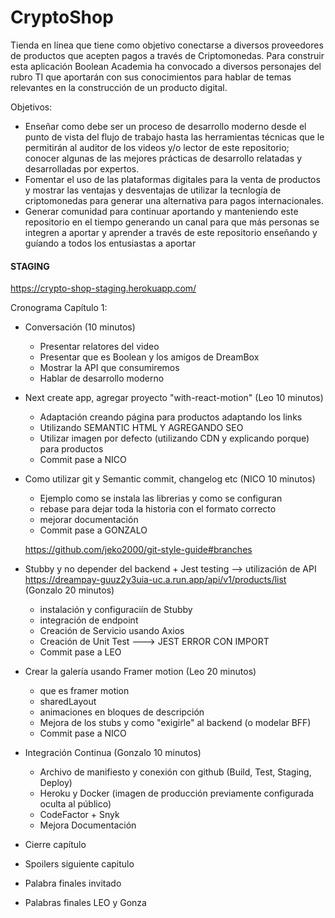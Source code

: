 # CryptoShop

Tienda en línea que tiene como objetivo conectarse a diversos proveedores
de productos que acepten pagos a través de Criptomonedas.
Para construir esta aplicación Boolean Academia ha convocado a diversos personajes del rubro TI que aportarán con sus conocimientos para hablar de temas relevantes en la construcción de un producto digital.

Objetivos:
- Enseñar como debe ser un proceso de desarrollo moderno desde el punto de vista del flujo de trabajo hasta las herramientas técnicas que le permitirán al auditor de los videos y/o lector de este repositorio; conocer algunas de las mejores prácticas de desarrollo relatadas y desarrolladas por expertos.
- Fomentar el uso de las plataformas digitales para la venta de productos y mostrar las ventajas y desventajas de utilizar la tecnlogía de criptomonedas para generar una alternativa para pagos internacionales.
- Generar comunidad para continuar aportando y manteniendo este repositorio en el tiempo generando un canal para que más personas se integren a aportar y aprender a través de este repositorio enseñando y guíando a todos los entusiastas a aportar


#### STAGING
   https://crypto-shop-staging.herokuapp.com/

Cronograma Capítulo 1:

- Conversación (10 minutos)
   - Presentar relatores del video
   - Presentar que es Boolean y los amigos de DreamBox
   - Mostrar la API que consumiremos
   - Hablar de desarrollo moderno

- Next create app, agregar proyecto "with-react-motion" (Leo 10 minutos)
    - Adaptación creando página para productos adaptando los links
    - Utilizando SEMANTIC HTML Y AGREGANDO SEO
    - Utilizar imagen por defecto (utilizando CDN y explicando porque) para productos
    - Commit pase a NICO

- Como utilizar git y Semantic commit, changelog etc (NICO 10 minutos)
  - Ejemplo como se instala las librerias y como se configuran
  - rebase para dejar toda la historia con el formato correcto
  - mejorar documentación
  - Commit pase a GONZALO

  https://github.com/jeko2000/git-style-guide#branches

  
- Stubby y no depender del backend + Jest testing --> utilización de API https://dreampay-guuz2y3uia-uc.a.run.app/api/v1/products/list (Gonzalo 20 minutos)
  - instalación y configuraciín de Stubby
  - integración de endpoint
  - Creación de Servicio usando Axios
  - Creación de Unit Test ---> JEST ERROR CON IMPORT
  - Commit pase a LEO

- Crear la galería usando Framer motion (Leo 20 minutos)
  - que es framer motion
  - sharedLayout
  - animaciones en bloques de descripción
  - Mejora de los stubs y como "exigirle" al backend (o modelar BFF)
  - Commit pase a NICO

- Integración Continua (Gonzalo 10 minutos)
  - Archivo de manifiesto y conexión con github (Build, Test, Staging, Deploy)
  - Heroku y Docker (imagen de producción previamente configurada oculta al público)
  - CodeFactor + Snyk
  - Mejora Documentación

- Cierre capítulo
 - Spoilers siguiente capitulo
 - Palabra finales invitado
 - Palabras finales LEO y Gonza
